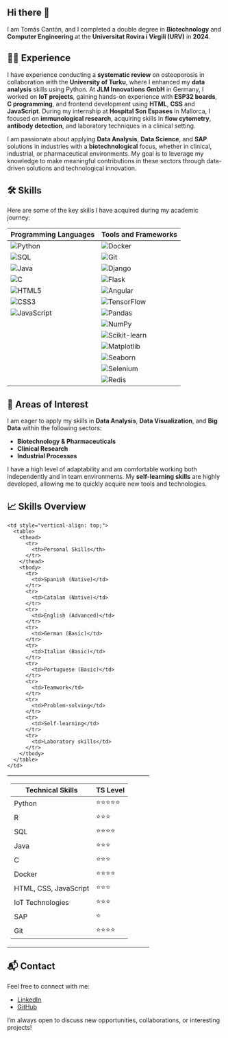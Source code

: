 ## Hi there 👋

I am Tomás Cantón, and I completed a double degree in **Biotechnology** and **Computer Engineering** at the **Universitat Rovira i Virgili (URV)** in **2024**.

## 🧑‍💼 Experience

I have experience conducting a **systematic review** on osteoporosis in collaboration with the **University of Turku**, where I enhanced my **data analysis** skills using Python. At **JLM Innovations GmbH** in Germany, I worked on **IoT projects**, gaining hands-on experience with **ESP32 boards**, **C programming**, and frontend development using **HTML**, **CSS** and **JavaScript**. During my internship at **Hospital Son Espases** in Mallorca, I focused on **immunological research**, acquiring skills in **flow cytometry**, **antibody detection**, and laboratory techniques in a clinical setting.

I am passionate about applying **Data Analysis**, **Data Science**, and **SAP** solutions in industries with a **biotechnological** focus, whether in clinical, industrial, or pharmaceutical environments. My goal is to leverage my knowledge to make meaningful contributions in these sectors through data-driven solutions and technological innovation.

## 🛠️ Skills

Here are some of the key skills I have acquired during my academic journey:

| Programming Languages | Tools and Frameworks |
|-----------------------|----------------------|
| ![Python](https://img.shields.io/badge/-Python-blue?style=flat&logo=python) | ![Docker](https://img.shields.io/badge/-Docker-2496ED?style=flat&logo=docker) |
| ![SQL](https://img.shields.io/badge/-SQL-lightgrey?style=flat&logo=postgresql) | ![Git](https://img.shields.io/badge/-Git-F05032?style=flat&logo=git) |
| ![Java](https://img.shields.io/badge/-Java-orange?style=flat&logo=java) | ![Django](https://img.shields.io/badge/-Django-092E20?style=flat&logo=django) |
| ![C](https://img.shields.io/badge/-C-informational?style=flat&logo=c) | ![Flask](https://img.shields.io/badge/-Flask-000000?style=flat&logo=flask) |
| ![HTML5](https://img.shields.io/badge/-HTML5-E34F26?style=flat&logo=html5&logoColor=white) | ![Angular](https://img.shields.io/badge/-Angular-DD0031?style=flat&logo=angular) |
| ![CSS3](https://img.shields.io/badge/-CSS3-1572B6?style=flat&logo=css3) | ![TensorFlow](https://img.shields.io/badge/-TensorFlow-FF6F00?style=flat&logo=tensorflow) |
| ![JavaScript](https://img.shields.io/badge/-JavaScript-yellow?style=flat&logo=javascript) | ![Pandas](https://img.shields.io/badge/-Pandas-150458?style=flat&logo=pandas) |
|  | ![NumPy](https://img.shields.io/badge/-NumPy-013243?style=flat&logo=numpy) |
|  | ![Scikit-learn](https://img.shields.io/badge/-Scikit%20Learn-F7931E?style=flat&logo=scikit-learn) |
|  | ![Matplotlib](https://img.shields.io/badge/-Matplotlib-2C5BB4?style=flat&logo=matplotlib) |
|  | ![Seaborn](https://img.shields.io/badge/-Seaborn-3776AB?style=flat&logo=python) |
|  | ![Selenium](https://img.shields.io/badge/-Selenium-43B02A?style=flat&logo=selenium) |
|  | ![Redis](https://img.shields.io/badge/-Redis-DC382D?style=flat&logo=redis) |

    
## 🌟 Areas of Interest

I am eager to apply my skills in **Data Analysis**, **Data Visualization**, and **Big Data** within the following sectors:

- **Biotechnology & Pharmaceuticals**
- **Clinical Research**
- **Industrial Processes**

I have a high level of adaptability and am comfortable working both independently and in team environments. My **self-learning skills** are highly developed, allowing me to quickly acquire new tools and technologies.

## 📈 Skills Overview

<table>
  <tr>
    <td style="vertical-align: top; padding-right: 50px;">
      <table>
        <thead>
          <tr>
            <th>Technical Skills</th>
            <th>TS Level</th>
          </tr>
        </thead>
        <tbody>
          <tr>
            <td>Python</td>
            <td>⭐⭐⭐⭐⭐</td>
          </tr>
          <tr>
            <td>R</td>
            <td>⭐⭐⭐</td>
          </tr>
          <tr>
            <td>SQL</td>
            <td>⭐⭐⭐⭐</td>
          </tr>
          <tr>
            <td>Java</td>
            <td>⭐⭐⭐</td>
          </tr>
          <tr>
            <td>C</td>
            <td>⭐⭐⭐</td>
          </tr>
          <tr>
            <td>Docker</td>
            <td>⭐⭐⭐⭐</td>
          </tr>
          <tr>
            <td>HTML, CSS, JavaScript</td>
            <td>⭐⭐⭐</td>
          </tr>
          <tr>
            <td>IoT Technologies</td>
            <td>⭐⭐⭐</td>
          </tr>
          <tr>
            <td>SAP</td>
            <td>⭐</td>
          </tr>
          <tr>
            <td>Git</td>
            <td>⭐⭐⭐⭐</td>
          </tr>
        </tbody>
      </table>
    </td>
    
    <td style="vertical-align: top;">
      <table>
        <thead>
          <tr>
            <th>Personal Skills</th>
          </tr>
        </thead>
        <tbody>
          <tr>
            <td>Spanish (Native)</td>
          </tr>
          <tr>
            <td>Catalan (Native)</td>
          </tr>
          <tr>
            <td>English (Advanced)</td>
          </tr>
          <tr>
            <td>German (Basic)</td>
          </tr>
          <tr>
            <td>Italian (Basic)</td>
          </tr>
          <tr>
            <td>Portuguese (Basic)</td>
          </tr>
          <tr>
            <td>Teamwork</td>
          </tr>
          <tr>
            <td>Problem-solving</td>
          </tr>
          <tr>
            <td>Self-learning</td>
          </tr>
          <tr>
            <td>Laboratory skills</td>
          </tr>
        </tbody>
      </table>
    </td>
  </tr>
</table>


## 📬 Contact

Feel free to connect with me:
- [LinkedIn](https://www.linkedin.com/in/tom%C3%A1s-cant%C3%B3n-cordeiro-008035202)
- [GitHub](https://github.com/tomascan)

I’m always open to discuss new opportunities, collaborations, or interesting projects!
